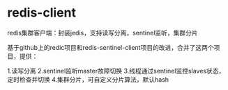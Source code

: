 # redis-client
redis集群客户端：封装jedis，支持读写分离，sentinel监听，集群分片

基于github上的redic项目和redis-sentinel-client项目的改进，合并了这两个项目，提供：

1.读写分离
2.sentinel监听master故障切换
3.线程通过sentinel监控slaves状态，定时检查并切换
4.集群分片，可自定义分片算法，默认hash
